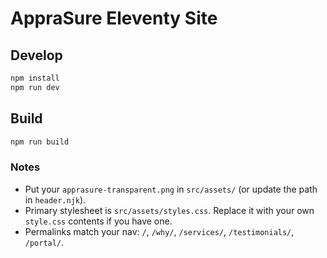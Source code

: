 # AppraSure Eleventy Site

## Develop
```bash
npm install
npm run dev
```

## Build
```bash
npm run build
```

### Notes
- Put your `apprasure-transparent.png` in `src/assets/` (or update the path in `header.njk`).
- Primary stylesheet is `src/assets/styles.css`. Replace it with your own `style.css` contents if you have one.
- Permalinks match your nav: `/`, `/why/`, `/services/`, `/testimonials/`, `/portal/`.
